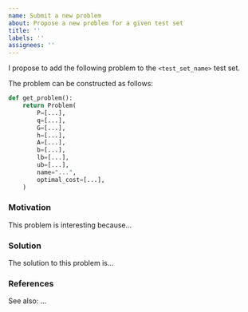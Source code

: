 ```yaml
---
name: Submit a new problem
about: Propose a new problem for a given test set
title: ''
labels: ''
assignees: ''
---
```


I propose to add the following problem to the ``<test_set_name>`` test set.

The problem can be constructed as follows:

```python
def get_problem():
    return Problem(
        P=[...],
        q=[...],
        G=[...],
        h=[...],
        A=[...],
        b=[...],
        lb=[...],
        ub=[...],
        name="...",
        optimal_cost=[...],
    )
```

### Motivation

This problem is interesting because...

### Solution

The solution to this problem is...

### References

See also: ...
